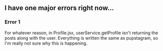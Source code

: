 ## I have one major errors right now... 

### Error 1
For whatever reason, in Profile.jsx, userService.getProfile isn't returning the posts along with the user. Everything is written the same as pupstagram, so I'm really not sure why this is happening.
